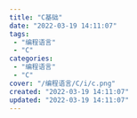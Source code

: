 ```yaml
---
title: "C基础"
date: "2022-03-19 14:11:07"
tags: 
 - "编程语言"
 - "C"
categories: 
 - "编程语言"
 - "C"
cover: "/编程语言/C/i/c.png"
created: "2022-03-19 14:11:07"
updated: "2022-03-19 14:11:07"
---
```


